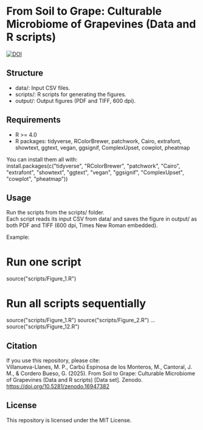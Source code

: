 # From Soil to Grape: Culturable Microbiome of  Grapevines (Data and R scripts)

[![DOI](https://zenodo.org/badge/DOI/10.5281/zenodo.16947382.svg)](https://doi.org/10.5281/zenodo.16947382)

## Structure
- data/: Input CSV files.  
- scripts/: R scripts for generating the figures.  
- output/: Output figures (PDF and TIFF, 600 dpi).  

## Requirements
- R >= 4.0  
- R packages: tidyverse, RColorBrewer, patchwork, Cairo, extrafont, showtext, ggtext, vegan, ggsignif, ComplexUpset, cowplot, pheatmap  

You can install them all with:  
install.packages(c("tidyverse", "RColorBrewer", "patchwork", "Cairo",
                   "extrafont", "showtext", "ggtext", "vegan",
                   "ggsignif", "ComplexUpset", "cowplot", "pheatmap"))

## Usage
Run the scripts from the scripts/ folder.  
Each script reads its input CSV from data/ and saves the figure in output/ as both PDF and TIFF (600 dpi, Times New Roman embedded).  

Example:
# Run one script
source("scripts/Figure_1.R")

# Run all scripts sequentially
source("scripts/Figure_1.R")
source("scripts/Figure_2.R")
...
source("scripts/Figure_12.R")

## Citation
If you use this repository, please cite:  
Villanueva-Llanes, M. P., Carbú Espinosa de los Monteros, M., Cantoral, J. M., & Cordero Bueso, G. (2025). From Soil to Grape: Culturable Microbiome of Grapevines (Data and R scripts) [Data set]. Zenodo. https://doi.org/10.5281/zenodo.16947382

## License
This repository is licensed under the MIT License.

